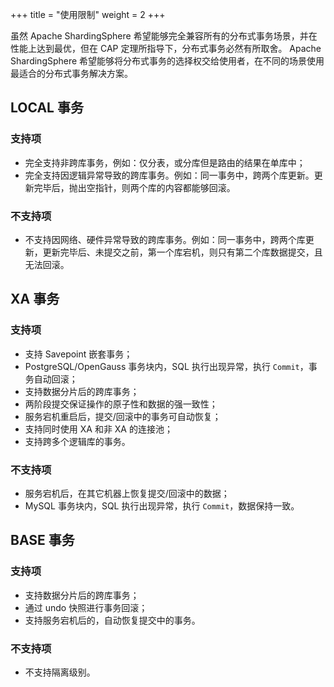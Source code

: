 +++
title = "使用限制"
weight = 2
+++

虽然 Apache ShardingSphere 希望能够完全兼容所有的分布式事务场景，并在性能上达到最优，但在 CAP 定理所指导下，分布式事务必然有所取舍。
Apache ShardingSphere 希望能够将分布式事务的选择权交给使用者，在不同的场景使用最适合的分布式事务解决方案。

## LOCAL 事务

### 支持项

* 完全支持非跨库事务，例如：仅分表，或分库但是路由的结果在单库中；
* 完全支持因逻辑异常导致的跨库事务。例如：同一事务中，跨两个库更新。更新完毕后，抛出空指针，则两个库的内容都能够回滚。

### 不支持项

* 不支持因网络、硬件异常导致的跨库事务。例如：同一事务中，跨两个库更新，更新完毕后、未提交之前，第一个库宕机，则只有第二个库数据提交，且无法回滚。

## XA 事务

### 支持项

* 支持 Savepoint 嵌套事务；
* PostgreSQL/OpenGauss 事务块内，SQL 执行出现异常，执行 `Commit`，事务自动回滚；
* 支持数据分片后的跨库事务；
* 两阶段提交保证操作的原子性和数据的强一致性；
* 服务宕机重启后，提交/回滚中的事务可自动恢复；
* 支持同时使用 XA 和非 XA 的连接池；
* 支持跨多个逻辑库的事务。

### 不支持项

* 服务宕机后，在其它机器上恢复提交/回滚中的数据；
* MySQL 事务块内，SQL 执行出现异常，执行 `Commit`，数据保持一致。

## BASE 事务

### 支持项

* 支持数据分片后的跨库事务；
* 通过 undo 快照进行事务回滚；
* 支持服务宕机后的，自动恢复提交中的事务。

### 不支持项

* 不支持隔离级别。

